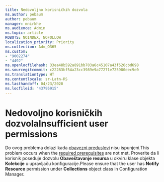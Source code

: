 ```yaml
---
title: Nedovoljno korisničkih dozvola
ms.author: pebaum
author: pebaum
manager: mnirkhe
ms.audience: Admin
ms.topic: article
ROBOTS: NOINDEX, NOFOLLOW
localization_priority: Priority
ms.collection: Adm_O365
ms.custom:
- "9002274"
- "4492"
ms.openlocfilehash: 33ea48b592a891bb703a6c45107a43f526cbd698
ms.sourcegitcommit: c22283bf54a23cc3989e9a77271e725980eec9e0
ms.translationtype: HT
ms.contentlocale: sr-Latn-RS
ms.lasthandoff: 04/23/2020
ms.locfileid: "43795915"
---
```

# <a name="insufficient-user-permissions"></a><span data-ttu-id="0ddbc-102">Nedovoljno korisničkih dozvola</span><span class="sxs-lookup"><span data-stu-id="0ddbc-102">Insufficient user permissions</span></span>

<span data-ttu-id="0ddbc-103">Do ovog problema dolazi kada [obavezni preduslovi](https://docs.microsoft.com/configmgr/tenant-attach/device-sync-actions#prerequisites) nisu ispunjeni.</span><span class="sxs-lookup"><span data-stu-id="0ddbc-103">This problem occurs when the [required prerequisites](https://docs.microsoft.com/configmgr/tenant-attach/device-sync-actions#prerequisites) are not met.</span></span> <span data-ttu-id="0ddbc-104">Proverite da li korisnik poseduje dozvolu **Obaveštavanje resursa** u okviru klase objekta **Kolekcije** u upravljaču konfiguracije.</span><span class="sxs-lookup"><span data-stu-id="0ddbc-104">Please ensure that the user has **Notify Resource** permission under **Collections** object class in Configuration Manager.</span></span>
